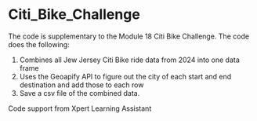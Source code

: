 # Citi_Bike_Challenge

The code is supplementary to the Module 18 Citi Bike Challenge. The code does the following: 

1. Combines all Jew Jersey Citi Bike ride data from 2024 into one data frame
2. Uses the Geoapify API to figure out the city of each start and end destination and add those to each row
3. Save a csv file of the combined data.

Code support from Xpert Learning Assistant
